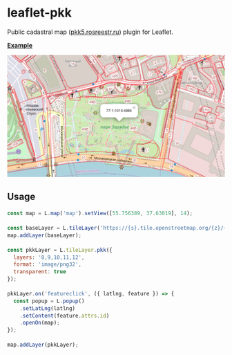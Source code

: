 # leaflet-pkk

Public cadastral map ([pkk5.rosreestr.ru](pkk5.rosreestr.ru)) plugin for Leaflet.

[**Example**](https://stepankuzmin.github.io/leaflet-pkk/)

[![screenshot](https://raw.githubusercontent.com/stepankuzmin/leaflet-pkk/master/screenshot.png)](https://stepankuzmin.github.io/leaflet-pkk/)

## Usage

```js
const map = L.map('map').setView([55.756389, 37.63019], 14);

const baseLayer = L.tileLayer('https://{s}.tile.openstreetmap.org/{z}/{x}/{y}.png');
map.addLayer(baseLayer);

const pkkLayer = L.tileLayer.pkk({
  layers: '8,9,10,11,12',
  format: 'image/png32',
  transparent: true
});

pkkLayer.on('featureclick', ({ latlng, feature }) => {
  const popup = L.popup()
    .setLatLng(latlng)
    .setContent(feature.attrs.id)
    .openOn(map);
});

map.addLayer(pkkLayer);
```
